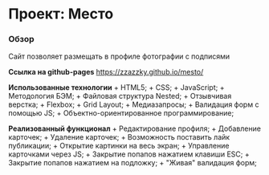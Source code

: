 # Проект: Место

### Обзор

Cайт позволяет размещать в профиле фотографии с подписями

**Ссылка на github-pages**
https://zzazzky.github.io/mesto/

**Использованные технологии** + HTML5; + CSS; + JavaScript; + Методология БЭМ; + Файловая структура Nested; + Отзывчивая верстка; + Flexbox; + Grid Layout; + Медиазапросы; + Валидация форм с помощью JS; + Объектно-ориентированное программирование;

**Реализованный функционал** + Редактирование профиля; + Добавление карточек; + Удаление карточек; + Возможность поставить лайк публикации; + Открытие картинки на весь экран; + Управление карточками через JS; + Закрытие попапов нажатием клавиши ESC; + Закрытие попапов нажатием на подложку; + "Живая" валидация форм;
